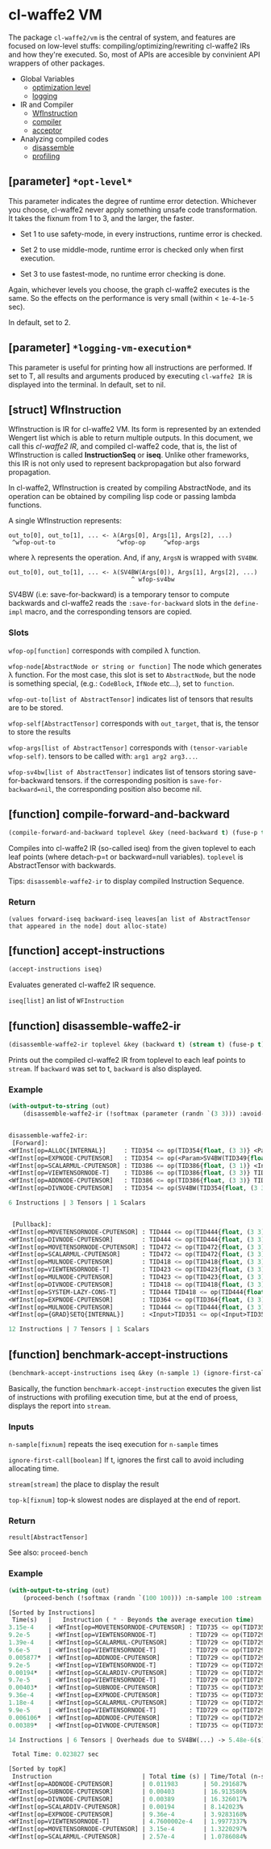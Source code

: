 
# cl-waffe2 VM

The package `cl-waffe2/vm` is the central of system, and features are focused on low-level stuffs: compiling/optimizing/rewriting cl-waffe2 IRs and how they're executed. So, most of APIs are accesible by convinient API wrappers of other packages.

- Global Variables
    - [optimization level](./#parameter-opt-level)
    - [logging](./#parameter-logging-vm-execution)
- IR and Compiler
    - [WfInstruction](./#struct-wfinstruction)
    - [compiler](./#function-compile-forward-and-backward)
    - [acceptor](./#function-accept-instructions)
- Analyzing compiled codes
    - [disassemble](#function-disassemble-waffe2-ir)
    - [profiling](#function-benchmark-accept-instructions)

## [parameter] `*opt-level*`

This parameter indicates the degree of runtime error detection. Whichever you choose, cl-waffe2 never apply something unsafe code transformation. It takes the fixnum from 1 to 3, and the larger, the faster.

- Set 1 to use safety-mode, in every instructions, runtime error is checked.

- Set 2 to use middle-mode, runtime error is checked only when first execution.

- Set 3 to use fastest-mode, no runtime error checking is done.

Again, whichever levels you choose, the graph cl-waffe2 executes is the same. So the effects on the performance is very small (within < `1e-4~1e-5` sec).

In default, set to 2.

## [parameter] `*logging-vm-execution*`

This parameter is useful for printing how all instructions are performed. If set to T, all results and arguments produced by executing `cl-waffe2 IR` is displayed into the terminal. In default, set to nil.

## [struct] WfInstruction

WfInstruction is IR for cl-waffe2 VM. Its form is represented by an extended Wengert list which is able to return multiple outputs. In this document, we call this *cl-waffe2 IR*, and compiled cl-waffe2 code, that is, the list of WfInstruction is called **InstructionSeq** or **iseq**. Unlike other frameworks, this IR is not only used to represent backpropagation but also forward propagation.


In cl-waffe2, WfInstruction is created by compiling AbstractNode, and its operation can be obtained by compiling lisp code or passing lambda functions.

A single WfInstruction represents:

```
out_to[0], out_to[1], ... <- λ(Args[0], Args[1], Args[2], ...)
 ^wfop-out-to                 ^wfop-op     ^wfop-args
```

where λ represents the operation. And, if any, `ArgsN` is wrapped with `SV4BW`.

```
out_to[0], out_to[1], ... <- λ(SV4BW(Args[0]), Args[1], Args[2], ...)
                                  ^ wfop-sv4bw
```

SV4BW (i.e: save-for-backward) is a temporary tensor to compute backwards and cl-waffe2 reads the `:save-for-backward` slots in the `define-impl` macro, and the corresponding tensors are copied.

### Slots

`wfop-op[function]` corresponds with compiled λ function.

`wfop-node[AbstractNode or string or function]` The node which generates λ function. For the most case, this slot is set to `AbstractNode`, but the node is something special, (e.g.: `CodeBlock`, `IfNode` etc...), set to `function`.

`wfop-out-to[list of AbstractTensor]` indicates list of tensors that results are to be stored.

`wfop-self[AbstractTensor]` corresponds with `out_target`, that is, the tensor to store the results

`wfop-args[list of AbstractTensor]` corresponds with `(tensor-variable wfop-self)`. tensors to be called with: `arg1 arg2 arg3...`.

`wfop-sv4bw[list of AbstractTensor]` indicates list of tensors storing save-for-backward tensors. if the corresponding position is `save-for-backward=nil`, the corresponding position also become nil.


## [function] compile-forward-and-backward

```lisp
(compile-forward-and-backward toplevel &key (need-backward t) (fuse-p t) (compile-mode :default) (optimize-locality t))
```

Compiles into cl-waffe2 IR (so-called iseq) from the given toplevel to each leaf points (where detach-p=t or backward=null variables). `toplevel` is AbstractTensor with backwards.

Tips: `disassemble-waffe2-ir` to display compiled Instruction Sequence.

### Return

`(values forward-iseq backward-iseq leaves[an list of AbstractTensor that appeared in the node] dout alloc-state)`

## [function] accept-instructions

```lisp
(accept-instructions iseq)
```

Evaluates generated cl-waffe2 IR sequence.

`iseq[list]` an list of `WFInstruction`

## [function] disassemble-waffe2-ir

```lisp
(disassemble-waffe2-ir toplevel &key (backward t) (stream t) (fuse-p t))
```

Prints out the compiled cl-waffe2 IR from toplevel to each leaf points to `stream`. If `backward` was set to t, `backward` is also displayed.

### Example

```lisp
(with-output-to-string (out)
    (disassemble-waffe2-ir (!softmax (parameter (randn `(3 3))) :avoid-overflow nil) :stream out))


disassemble-waffe2-ir:
 [Forward]: 
<WfInst[op=ALLOC{INTERNAL}]     : TID354 <= op(TID354{float, (3 3)} <Param>TID349{float, (3 3)})>
<WfInst[op=EXPNODE-CPUTENSOR]   : TID354 <= op(<Param>SV4BW(TID349{float, (3 3)}) TID354{float, (3 3)})>
<WfInst[op=SCALARMUL-CPUTENSOR] : TID386 <= op(TID386{float, (3 1)} <Input>TID376{float, (1)})>
<WfInst[op=VIEWTENSORNODE-T]    : TID386 <= op(TID386{float, (3 3)} TID386{float, (3 1)})>
<WfInst[op=ADDNODE-CPUTENSOR]   : TID386 <= op(TID386{float, (3 3)} TID354{float, (3 3)})>
<WfInst[op=DIVNODE-CPUTENSOR]   : TID354 <= op(SV4BW(TID354{float, (3 3)}) SV4BW(TID386{float, (3 3)}))>

6 Instructions | 3 Tensors | 1 Scalars


 [Pullback]: 
<WfInst[op=MOVETENSORNODE-CPUTENSOR] : TID444 <= op(TID444{float, (3 3)} <Input>TID441{float, (3 3)})>
<WfInst[op=DIVNODE-CPUTENSOR]        : TID444 <= op(TID444{float, (3 3)} TID423{float, (3 3)})>
<WfInst[op=MOVETENSORNODE-CPUTENSOR] : TID472 <= op(TID472{float, (3 3)} <Input>TID441{float, (3 3)})>
<WfInst[op=SCALARMUL-CPUTENSOR]      : TID472 <= op(TID472{float, (3 3)} <Input>TID469{float, (1)})>
<WfInst[op=MULNODE-CPUTENSOR]        : TID418 <= op(TID418{float, (3 3)} TID472{float, (3 3)})>
<WfInst[op=VIEWTENSORNODE-T]         : TID423 <= op(TID423{float, (3 3)} TID423{float, (3 1)})>
<WfInst[op=MULNODE-CPUTENSOR]        : TID423 <= op(TID423{float, (3 3)} TID423{float, (3 3)})>
<WfInst[op=DIVNODE-CPUTENSOR]        : TID418 <= op(TID418{float, (3 3)} TID423{float, (3 3)})>
<WfInst[op=SYSTEM-LAZY-CONS-T]       : TID444 TID418 <= op(TID444{float, (3 3)} TID418{float, (3 3)})>
<WfInst[op=EXPNODE-CPUTENSOR]        : TID364 <= op(TID364{float, (3 3)} TID364{float, (3 3)})>
<WfInst[op=MULNODE-CPUTENSOR]        : TID444 <= op(TID444{float, (3 3)} TID364{float, (3 3)})>
<WfInst[op={GRAD}SETQ{INTERNAL}]     : <Input>TID351 <= op(<Input>TID351{float, (3 3)} TID444{float, (3 3)})>

12 Instructions | 7 Tensors | 1 Scalars


```

## [function] benchmark-accept-instructions

```lisp
(benchmark-accept-instructions iseq &key (n-sample 1) (ignore-first-call nil) (stream t) (top-k 10))
```

Basically, the function `benchmark-accept-instruction` executes the given list of instructions with profiling execution time, but at the end of proess, displays the report into `stream`.

### Inputs

`n-sample[fixnum]` repeats the iseq execution for `n-sample` times

`ignore-first-call[boolean]` If t, ignores the first call to avoid including allocating time.

`stream[stream]` the place to display the result

`top-k[fixnum]` top-k slowest nodes are displayed at the end of report.

### Return

`result[AbstractTensor]`

See also: `proceed-bench`

### Example

```lisp
(with-output-to-string (out)
    (proceed-bench (!softmax (randn `(100 100))) :n-sample 100 :stream out))

[Sorted by Instructions]
 Time(s)   |   Instruction ( * - Beyonds the average execution time)
3.15e-4    | <WfInst[op=MOVETENSORNODE-CPUTENSOR] : TID735 <= op(TID735{float, (100 100)} <Input>TID647{float, (100 100)})>
9.2e-5     | <WfInst[op=VIEWTENSORNODE-T]         : TID729 <= op(TID729{float, (100 1)} TID729{float, (100 1)})>
1.39e-4    | <WfInst[op=SCALARMUL-CPUTENSOR]      : TID729 <= op(TID729{float, (100 1)} <Input>TID656{float, (1)})>
9.6e-5     | <WfInst[op=VIEWTENSORNODE-T]         : TID729 <= op(TID729{float, (100 100)} TID729{float, (100 1)})>
0.005877*  | <WfInst[op=ADDNODE-CPUTENSOR]        : TID729 <= op(TID729{float, (100 100)} <Input>TID647{float, (100 100)})>
9.2e-5     | <WfInst[op=VIEWTENSORNODE-T]         : TID729 <= op(TID729{float, (100 1)} TID729{float, (100 100)})>
0.00194*   | <WfInst[op=SCALARDIV-CPUTENSOR]      : TID729 <= op(TID729{float, (100 1)} <Input>TID651{float, (1)})>
9.7e-5     | <WfInst[op=VIEWTENSORNODE-T]         : TID729 <= op(TID729{float, (100 100)} TID729{float, (100 1)})>
0.00403*   | <WfInst[op=SUBNODE-CPUTENSOR]        : TID735 <= op(TID735{float, (100 100)} TID729{float, (100 100)})>
9.36e-4    | <WfInst[op=EXPNODE-CPUTENSOR]        : TID735 <= op(TID735{float, (100 100)} TID735{float, (100 100)})>
1.18e-4    | <WfInst[op=SCALARMUL-CPUTENSOR]      : TID729 <= op(TID729{float, (100 1)} <Input>TID780{float, (1)})>
9.9e-5     | <WfInst[op=VIEWTENSORNODE-T]         : TID729 <= op(TID729{float, (100 100)} TID729{float, (100 1)})>
0.006106*  | <WfInst[op=ADDNODE-CPUTENSOR]        : TID729 <= op(TID729{float, (100 100)} TID735{float, (100 100)})>
0.00389*   | <WfInst[op=DIVNODE-CPUTENSOR]        : TID735 <= op(TID735{float, (100 100)} TID729{float, (100 100)})>

14 Instructions | 6 Tensors | Overheads due to SV4BW(...) -> 5.48e-6(s) 

 Total Time: 0.023827 sec

[Sorted by topK]
 Instruction                         | Total time (s) | Time/Total (n-sample=100)
<WfInst[op=ADDNODE-CPUTENSOR]        | 0.011983       | 50.291687%
<WfInst[op=SUBNODE-CPUTENSOR]        | 0.00403        | 16.913586%
<WfInst[op=DIVNODE-CPUTENSOR]        | 0.00389        | 16.326017%
<WfInst[op=SCALARDIV-CPUTENSOR]      | 0.00194        | 8.142023%
<WfInst[op=EXPNODE-CPUTENSOR]        | 9.36e-4        | 3.9283168%
<WfInst[op=VIEWTENSORNODE-T]         | 4.7600002e-4   | 1.9977337%
<WfInst[op=MOVETENSORNODE-CPUTENSOR] | 3.15e-4        | 1.3220297%
<WfInst[op=SCALARMUL-CPUTENSOR]      | 2.57e-4        | 1.0786084%

```
